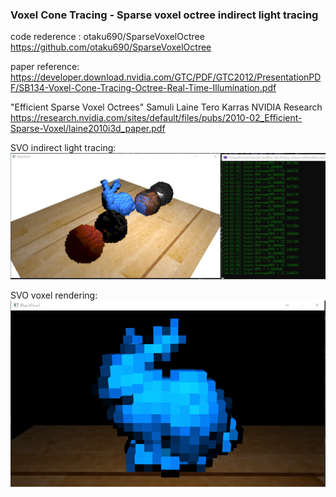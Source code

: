 ###  Voxel Cone Tracing - Sparse voxel octree indirect light tracing

code rederence :
otaku690/SparseVoxelOctree
https://github.com/otaku690/SparseVoxelOctree

paper reference:
https://developer.download.nvidia.com/GTC/PDF/GTC2012/PresentationPDF/SB134-Voxel-Cone-Tracing-Octree-Real-Time-Illumination.pdf

"Efficient Sparse Voxel Octrees"
Samuli Laine Tero Karras
NVIDIA Research
https://research.nvidia.com/sites/default/files/pubs/2010-02_Efficient-Sparse-Voxel/laine2010i3d_paper.pdf


SVO indirect light tracing:
![SVO_indirect_voxel_tracing1](/results/SVO_indirect_voxel_tracing1.png)

SVO voxel rendering:
![SVO_voxel_rendering](/results/SVO_voxel_rendering.png)




